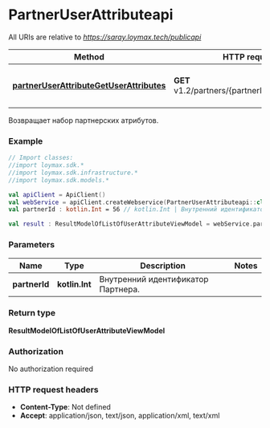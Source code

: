 # PartnerUserAttributeapi

All URIs are relative to *https://saray.loymax.tech/publicapi*

Method | HTTP request | Description
------------- | ------------- | -------------
[**partnerUserAttributeGetUserAttributes**](PartnerUserAttributeapi.md#partnerUserAttributeGetUserAttributes) | **GET** v1.2/partners/{partnerId}/userAttributes | Возвращает набор партнерских атрибутов.



Возвращает набор партнерских атрибутов.

### Example
```kotlin
// Import classes:
//import loymax.sdk.*
//import loymax.sdk.infrastructure.*
//import loymax.sdk.models.*

val apiClient = ApiClient()
val webService = apiClient.createWebservice(PartnerUserAttributeapi::class.java)
val partnerId : kotlin.Int = 56 // kotlin.Int | Внутренний идентификатор Партнера.

val result : ResultModelOfListOfUserAttributeViewModel = webService.partnerUserAttributeGetUserAttributes(partnerId)
```

### Parameters

Name | Type | Description  | Notes
------------- | ------------- | ------------- | -------------
 **partnerId** | **kotlin.Int**| Внутренний идентификатор Партнера. |

### Return type

**ResultModelOfListOfUserAttributeViewModel**

### Authorization

No authorization required

### HTTP request headers

 - **Content-Type**: Not defined
 - **Accept**: application/json, text/json, application/xml, text/xml


